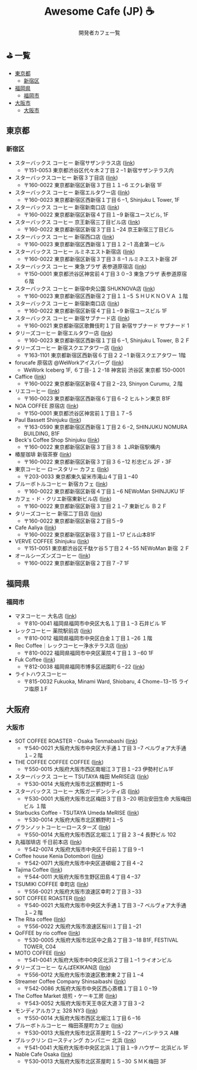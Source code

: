 <h1 align="center">Awesome Cafe (JP) ☕</h1>
  
<p align="center">開発者カフェ一覧</p>

## ⛳️ 一覧

- [東京都](#東京都)
   - [新宿区](#新宿区)
- [福岡県](#福岡県)
   - [福岡市](#福岡市)
- [大阪市](#大阪市)
   - [大阪市](#大阪市)

## 東京都

### 新宿区

- スターバックス コーヒー 新宿サザンテラス店 ([link](https://goo.gl/maps/xWjfzR6VF1ce9QGg6?coh=178572&entry=tt))
   - 〒151-0053 東京都渋谷区代々木２丁目２−1 新宿サザンテラス内
- スターバックスコーヒー 新宿３丁目店 ([link](https://goo.gl/maps/Kdz4Px8F3FGpzgaM9))
   - 〒160-0022 東京都新宿区新宿３丁目１１−6 エクレ新宿 1F
- スターバックス コーヒー 新宿エルタワー店 ([link](https://goo.gl/maps/EAwkiYXLFn9MSPAP7))
   - 〒160-0023 東京都新宿区西新宿１丁目６−1, Shinjuku L Tower, 1F
- スターバックス コーヒー 新宿新南口店 ([link](https://goo.gl/maps/6h8uUQFPtnc4X6TA9))
   - 〒160-0022 東京都新宿区新宿４丁目１−9 新宿ユースビル, 1F
- スターバックス コーヒー 京王新宿三丁目ビル店 ([link](https://goo.gl/maps/BiS6EAGnWNoRaQgQ9))
   - 〒160-0022 東京都新宿区新宿３丁目１−24 京王新宿三丁目ビル
- スターバックス コーヒー 新宿西口店 ([link](https://goo.gl/maps/9VhU1Kbb27Jbatqk8))
   - 〒160-0023 東京都新宿区西新宿１丁目１２−1 高倉第一ビル
- スターバックス コーヒー ルミネエスト新宿店 ([link](https://goo.gl/maps/ymJyi36esQMc8JoCA))
   - 〒160-0022 東京都新宿区新宿３丁目３８−1 ルミネエスト新宿 2F
- スターバックス コーヒー 東急プラザ 表参道原宿店 ([link](https://goo.gl/maps/SMm1YnVW2XDLVpEw8))
   - 〒150-0001 東京都渋谷区神宮前４丁目３０−3 東急プラザ 表参道原宿 ６階
- スターバックス コーヒー 新宿中央公園 SHUKNOVA店 ([link](https://goo.gl/maps/rikEYw54EKbfVt9N7))
   - 〒160-0023 東京都新宿区西新宿２丁目１１−5 ＳＨＵＫＮＯＶＡ １階
- スターバックス コーヒー 新宿新南口店 ([link](https://goo.gl/maps/aramDBFT7htryq6D7))
   - 〒160-0022 東京都新宿区新宿４丁目１−9 新宿ユースビル 1F
- スターバックス コーヒー 新宿サブナード店 ([link](https://goo.gl/maps/hAckCcJcMdm9eJ9B6))
   - 〒160-0021 東京都新宿区歌舞伎町１丁目 新宿サブナード サブナード 1
- タリーズコーヒー 新宿エルタワー店 ([link](https://goo.gl/maps/3DV1DXZcLp8EXC4eA))
   - 〒160-0023 東京都新宿区西新宿１丁目６−1, Shinjuku L Tower, Ｂ２Ｆ
- タリーズコーヒー 新宿スクエアタワー店 ([link](https://goo.gl/maps/erpgPuM5atgyWwye8))
   - 〒163-1101 東京都新宿区西新宿６丁目２２−1 新宿スクエアタワー 1階
- forucafe 原宿店 @WeWorkアイスバーグ ([link](https://goo.gl/maps/qEtx8jCk8AYAqY6r5))
   - WeWork Iceberg 1F, ６丁目-１２-18 神宮前 渋谷区 東京都 150-0001
- Caffice ([link](https://goo.gl/maps/4sJZNRwLeiYe11D26))
   - 〒160-0022 東京都新宿区新宿４丁目２−23, Shinyon Curumu, ２階
- リエコーヒー ([link](https://goo.gl/maps/VXnoh7FXYkZd2DNq6))
   - 〒160-0023 東京都新宿区西新宿６丁目６−2 ヒルトン東京 B1F
- NOA COFFEE 原宿店 ([link](https://goo.gl/maps/bKf4MWRkgr9noYyz8))
   - 〒150-0001 東京都渋谷区神宮前１丁目１７−5
- Paul Bassett Shinjuku ([link](https://goo.gl/maps/Kuh3QaeGEH7bkFQy8))
   - 〒163-0590 東京都新宿区西新宿１丁目２６−2, SHINJUKU NOMURA BUILDING, B1F
- Beck's Coffee Shop Shinjuku ([link](https://goo.gl/maps/6m3rgDJU1ffbkSNa9))
   - 〒160-0022 東京都新宿区新宿３丁目３８ １JR新宿駅構内
- 椿屋珈琲 新宿茶寮 ([link](https://goo.gl/maps/AmziRb7Tdeh2QGSZ9))
   - 〒160-0022 東京都新宿区新宿３丁目３６−12 杉忠ビル 2F・3F
- 東京コーヒー ロースタリー カフェ ([link](https://goo.gl/maps/w42cC1go8vT2hPCn9?coh=178572&entry=tt))
   - 〒203-0033 東京都東久留米市滝山４丁目１−40
- ブルーボトルコーヒー 新宿カフェ ([link](https://goo.gl/maps/8sq6qsCQXtrMjBDH8))
   - 〒160-0022 東京都新宿区新宿４丁目１−6 NEWoMan SHINJUKU 1F
- カフェ・ド・クリエ新宿東新ビル店 ([link](https://goo.gl/maps/sVeycdUiJroP9Le66))
   - 〒160-0022 東京都新宿区新宿３丁目２１−7 東新ビル Ｂ２Ｆ
- タリーズコーヒー 新宿二丁目店 ([link](https://goo.gl/maps/JVbbzEiwvrYaNijw7))
   - 〒160-0022 東京都新宿区新宿２丁目５−9
- Cafe Aaliya ([link](https://goo.gl/maps/TpzyANqDQQ5jjhxCA))
   - 〒160-0022 東京都新宿区新宿３丁目１−17 ビル山本B1F
- VERVE COFFEE Shinjuku ([link](https://goo.gl/maps/dmMZq15KUEu8Sq3v7))
   - 〒151-0051 東京都渋谷区千駄ケ谷５丁目２４−55 NEWoMan 新宿 ２Ｆ
- オールシーズンズコーヒー ([link](https://goo.gl/maps/3vesxAZQL9QAUddA8))
   - 〒160-0022 東京都新宿区新宿２丁目７−7 1F

## 福岡県

### 福岡市

- マヌコーヒー 大名店 ([link](https://goo.gl/maps/For7u8yjPKrWffY4A))
   - 〒810-0041 福岡県福岡市中央区大名１丁目１−3 石井ビル 1F
- レックコーヒー 薬院駅前店 ([link](https://goo.gl/maps/3T26UpmD34sBTspU8))
   - 〒810-0012 福岡県福岡市中央区白金１丁目１−26 １階
- Rec Coffee｜レックコーヒー浄水テラス店 ([link](https://goo.gl/maps/eUAst8pFpgPkcPCQ6))
   - 〒810-0022 福岡県福岡市中央区薬院４丁目１３−60 1F
- Fuk Coffee ([link](https://goo.gl/maps/xybR8kAKJRNKi1zK8))
   - 〒812-0038 福岡県福岡市博多区祇園町６−22 ([link](https://goo.gl/maps/mSegTXgbrtj8qU5H6))
- ライトハウスコーヒー
   - 〒815-0032 Fukuoka, Minami Ward, Shiobaru, 4 Chome−13−15 ライフ塩原１F

## 大阪府

### 大阪市

- SOT COFFEE ROASTER - Osaka Tenmabashi ([link]())
   - 〒540-0021 大阪府大阪市中央区大手通１丁目３−7 ベルヴォア大手通 １−２階
- THE COFFEE COFFEE COFFEE ([link](https://goo.gl/maps/AWuZrCsPZocvsDSp7))
   - 〒550-0015 大阪府大阪市西区南堀江３丁目１−23 伊勢村ビル1F
- スターバックス コーヒー TSUTAYA 梅田 MeRISE店 ([link](https://goo.gl/maps/kpHwb3BKfcXJzWRL6))
   - 〒530-0014 大阪府大阪市北区鶴野町１−5
- スターバックス コーヒー 大阪ガーデンシティ店 ([link](https://goo.gl/maps/rDYCnDF9hWLwjiDY6))
   - 〒530-0001 大阪府大阪市北区梅田３丁目３−20 明治安田生命 大阪梅田ビル １階
- Starbucks Coffee - TSUTAYA Umeda MeRISE ([link](https://goo.gl/maps/F1wMqjowwcgUH29S9))
   - 〒530-0014 大阪府大阪市北区鶴野町１−5
- グランノットコーヒーロースターズ ([link](https://goo.gl/maps/DCw2yi9n93Vcn6aU7?coh=178572&entry=tt))
   - 〒550-0014 大阪府大阪市西区北堀江１丁目２３−4 長野ビル 102
- 丸福珈琲店 千日前本店 ([link](https://goo.gl/maps/fpaPjpY8TZfyWtjq9))
   - 〒542-0074 大阪府大阪市中央区千日前１丁目９−1
- Coffee house Kenia Dotombori ([link](https://goo.gl/maps/M8RsEDHMiQspjHvh9))
   - 〒542-0071 大阪府大阪市中央区道頓堀２丁目４−2
- Tajima Coffee ([link](https://goo.gl/maps/UdqN7UgoToNFhQw48))
   - 〒544-0011 大阪府大阪市生野区田島４丁目４−37
- TSUMIKI COFFEE 幸町店 ([link](https://goo.gl/maps/shVmCksRU5ihSPH86))
   - 〒556-0021 大阪府大阪市浪速区幸町２丁目３−33
- SOT COFFEE ROASTER ([link](https://goo.gl/maps/4FGdCjmAgcovRjq57))
   - 〒540-0021 大阪府大阪市中央区大手通１丁目３−7 ベルヴォア大手通 １−２階
- The Rita coffee ([link](https://goo.gl/maps/DHcM15rTsXmyH1ka6))
   - 〒556-0022 大阪府大阪市浪速区桜川１丁目１−21
- QoFFEE by rio coffee ([link](https://goo.gl/maps/m67EKmUBGJm7S4xG8))
   - 〒530-0005 大阪府大阪市北区中之島２丁目３−18 B1F, FESTIVAL TOWER, C04
- MOTO COFFEE ([link](https://goo.gl/maps/EK7UvEh8BuU9zk8R6?coh=178572&entry=tt))
   - 〒541-0041 大阪府大阪市中0央区北浜２丁目１−1 ライオンビル
- タリーズコーヒー なんばEKIKAN店 ([link](https://goo.gl/maps/Sd2fqPjyaB2auP7WA))
   - 〒556-0012 大阪府大阪市浪速区敷津東２丁目１−4
- Streamer Coffee Company Shinsaibashi ([link](https://goo.gl/maps/F4dSrFzjis7Dai5aA))
   - 〒542-0086 大阪府大阪市中央区西心斎橋１丁目１０−19
- The Coffee Market 焙煎・ケーキ工房 ([link](https://goo.gl/maps/aWdTxLn9MKDKqX6r9))
   - 〒543-0052 大阪府大阪市天王寺区大道３丁目３−2
- モンディアルカフェ 328 NY3 ([link](https://goo.gl/maps/TujoWBxkKmjbmG3R8))
   - 〒550-0014 大阪府大阪市西区北堀江１丁目６−16
- ブルーボトルコーヒー 梅田茶屋町カフェ ([link](https://goo.gl/maps/HFMHfBSf1QcVrhAv9?coh=178572&entry=tt))
   - 〒530-0013 大阪府大阪市北区茶屋町１５−22 アーバンテラス A棟
- ブルックリン ロースティング カンパニー 北浜 ([link](https://goo.gl/maps/Fn8i8GdoucTiHdLN6?coh=178572&entry=tt))
   - 〒541-0041 大阪府大阪市中央区北浜１丁目１−9 ハウザー 北浜ビル 1F
- Nable Cafe Osaka ([link](https://goo.gl/maps/v6LqU6Bgvt6Dd6H27?coh=178572&entry=tt))
   - 〒530-0013 大阪府大阪市北区茶屋町１５−30 ＳＭＫ梅田 3F
